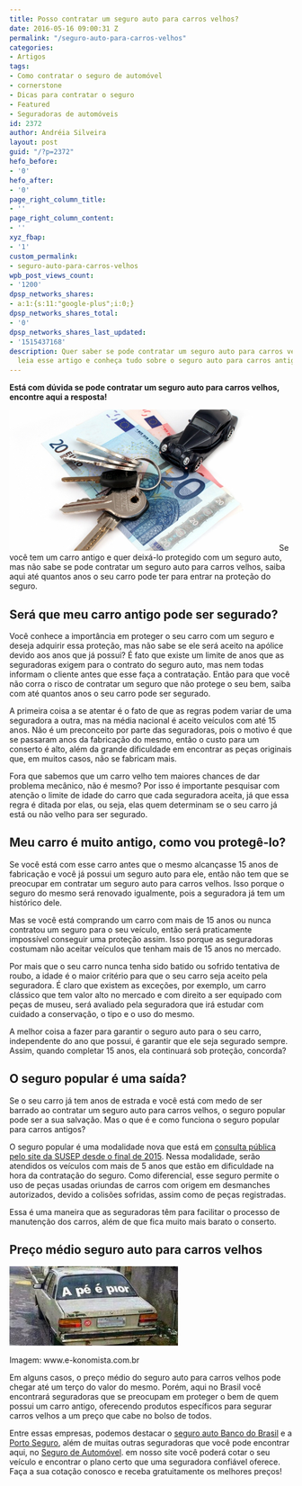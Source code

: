 ```yaml
---
title: Posso contratar um seguro auto para carros velhos?
date: 2016-05-16 09:00:31 Z
permalink: "/seguro-auto-para-carros-velhos"
categories:
- Artigos
tags:
- Como contratar o seguro de automóvel
- cornerstone
- Dicas para contratar o seguro
- Featured
- Seguradoras de automóveis
id: 2372
author: Andréia Silveira
layout: post
guid: "/?p=2372"
hefo_before:
- '0'
hefo_after:
- '0'
page_right_column_title:
- ''
page_right_column_content:
- ''
xyz_fbap:
- '1'
custom_permalink:
- seguro-auto-para-carros-velhos
wpb_post_views_count:
- '1200'
dpsp_networks_shares:
- a:1:{s:11:"google-plus";i:0;}
dpsp_networks_shares_total:
- '0'
dpsp_networks_shares_last_updated:
- '1515437168'
description: Quer saber se pode contratar um seguro auto para carros velhos? Então
  leia esse artigo e conheça tudo sobre o seguro auto para carros antigos.
---
```


**Está com dúvida se pode contratar um seguro auto para carros velhos, encontre aqui a resposta!**

<a href="/wp-content/uploads/2016/05/Posso-contratar-um-seguro-auto-para-carros-velhos.jpg" rel="attachment wp-att-2373"><img class="alignleft wp-image-2373" title="Posso contratar um seguro auto para carros velhos?" src="/wp-content/uploads/2016/05/Posso-contratar-um-seguro-auto-para-carros-velhos.jpg" alt="Posso contratar um seguro auto para carros velhos?" width="480" height="251" /></a>Se você tem um carro antigo e quer deixá-lo protegido com um seguro auto, mas não sabe se pode contratar um seguro auto para carros velhos, saiba aqui até quantos anos o seu carro pode ter para entrar na proteção do seguro.

## Será que meu carro antigo pode ser segurado?

Você conhece a importância em proteger o seu carro com um seguro e deseja adquirir essa proteção, mas não sabe se ele será aceito na apólice devido aos anos que já possui? É fato que existe um limite de anos que as seguradoras exigem para o contrato do seguro auto, mas nem todas informam o cliente antes que esse faça a contratação. Então para que você não corra o risco de contratar um seguro que não protege o seu bem, saiba com até quantos anos o seu carro pode ser segurado.

A primeira coisa a se atentar é o fato de que as regras podem variar de uma seguradora a outra, mas na média nacional é aceito veículos com até 15 anos. Não é um preconceito por parte das seguradoras, pois o motivo é que se passaram anos da fabricação do mesmo, então o custo para um conserto é alto, além da grande dificuldade em encontrar as peças originais que, em muitos casos, não se fabricam mais.

Fora que sabemos que um carro velho tem maiores chances de dar problema mecânico, não é mesmo? Por isso é importante pesquisar com atenção o limite de idade do carro que cada seguradora aceita, já que essa regra é ditada por elas, ou seja, elas quem determinam se o seu carro já está ou não velho para ser segurado.

## Meu carro é muito antigo, como vou protegê-lo?

Se você está com esse carro antes que o mesmo alcançasse 15 anos de fabricação e você já possui um seguro auto para ele, então não tem que se preocupar em contratar um seguro auto para carros velhos. Isso porque o seguro do mesmo será renovado igualmente, pois a seguradora já tem um histórico dele.

Mas se você está comprando um carro com mais de 15 anos ou nunca contratou um seguro para o seu veículo, então será praticamente impossível conseguir uma proteção assim. Isso porque as seguradoras costumam não aceitar veículos que tenham mais de 15 anos no mercado.

Por mais que o seu carro nunca tenha sido batido ou sofrido tentativa de roubo, a idade é o maior critério para que o seu carro seja aceito pela seguradora. É claro que existem as exceções, por exemplo, um carro clássico que tem valor alto no mercado e com direito a ser equipado com peças de museu, será avaliado pela seguradora que irá estudar com cuidado a conservação, o tipo e o uso do mesmo.

A melhor coisa a fazer para garantir o seguro auto para o seu carro, independente do ano que possui, é garantir que ele seja segurado sempre. Assim, quando completar 15 anos, ela continuará sob proteção, concorda?

## O seguro popular é uma saída?

Se o seu carro já tem anos de estrada e você está com medo de ser barrado ao contratar um seguro auto para carros velhos, o seguro popular pode ser a sua salvação. Mas o que é e como funciona o seguro popular para carros antigos?

O seguro popular é uma modalidade nova que está em <a href="http://www.susep.gov.br/setores-susep/noticias/noticias/seguro-popular-de-automovel-entra-em-consulta-publica-a-partir-desta-sexta-feira-18-12/?searchterm=seguro%20popular" target="_blank">consulta pública pelo site da SUSEP desde o final de 2015</a>. Nessa modalidade, serão atendidos os veículos com mais de 5 anos que estão em dificuldade na hora da contratação do seguro. Como diferencial, esse seguro permite o uso de peças usadas oriundas de carros com origem em desmanches autorizados, devido a colisões sofridas, assim como de peças registradas.

Essa é uma maneira que as seguradoras têm para facilitar o processo de manutenção dos carros, além de que fica muito mais barato o conserto.

## Preço médio seguro auto para carros velhos

<div id="attachment_2374"  class="wp-caption alignleft">
  <a href="/wp-content/uploads/2016/05/Posso-contratar-um-seguro-auto-para-carros-velhos2.jpg" rel="attachment wp-att-2374"><img class="wp-image-2374 size-medium" title="Posso contratar um seguro auto para carros velhos?" src="/wp-content/uploads/2016/05/Posso-contratar-um-seguro-auto-para-carros-velhos2-300x141.jpg" alt="Posso contratar um seguro auto para carros velhos?" width="300" height="141" /></a>
  
  <p class="wp-caption-text">
    Imagem: www.e-konomista.com.br
  </p>
</div>

Em alguns casos, o preço médio do seguro auto para carros velhos pode chegar até um terço do valor do mesmo. Porém, aqui no Brasil você encontrará seguradoras que se preocupam em proteger o bem de quem possui um carro antigo, oferecendo produtos específicos para segurar carros velhos a um preço que cabe no bolso de todos.

Entre essas empresas, podemos destacar o <a href="/seguro-auto-banco-do-brasil" target="_blank">seguro auto Banco do Brasil</a> e a <a href="/porto-seguro" target="_blank">Porto Seguro</a>, além de muitas outras seguradoras que você pode encontrar aqui, no <a href="/" target="_blank">Seguro de Automóvel</a>. em nosso site você poderá cotar o seu veículo e encontrar o plano certo que uma seguradora confiável oferece. Faça a sua cotação conosco e receba gratuitamente os melhores preços!